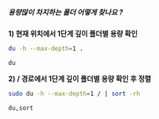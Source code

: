 ##### 용량많이 차지하는 폴더 어떻게 찾나요 ? #####

**1) 현재 위치에서 1단계 깊이 폴더별 용량 확인**

```bash
du -h --max-depth=1 .
```

```tech
du
```

**2) / 경로에서 1단계 깊이 폴더별 용량 확인 후 정렬**

```bash
sudo du -h --max-depth=1 / | sort -rh
```

```tech
du,sort
```
